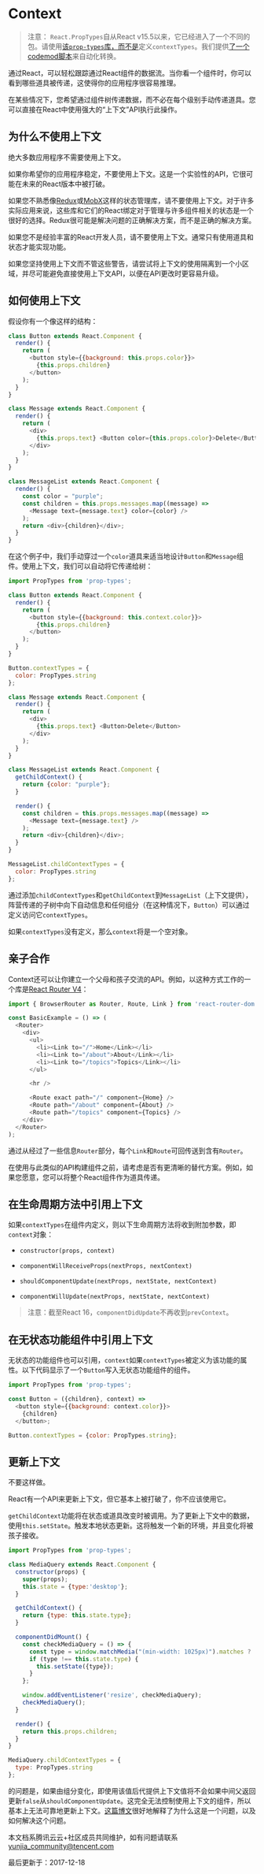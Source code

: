 # Context

> 注意： `React.PropTypes`自从React v15.5以来，它已经进入了一个不同的包。请使用[该`prop-types`库，而不是](https://www.npmjs.com/package/prop-types)定义`contextTypes`。我们提供[了一个codemod脚本](https://reactjs.org/blog/2017/04/07/react-v15.5.0.html#migrating-from-react.proptypes)来自动化转换。

通过React，可以轻松跟踪通过React组件的数据流。当你看一个组件时，你可以看到哪些道具被传递，这使得你的应用程序很容易推理。

在某些情况下，您希望通过组件树传递数据，而不必在每个级别手动传递道具。您可以直接在React中使用强大的“上下文”API执行此操作。

## 为什么不使用上下文

绝大多数应用程序不需要使用上下文。

如果你希望你的应用程序稳定，不要使用上下文。这是一个实验性的API，它很可能在未来的React版本中被打破。

如果您不熟悉像[Redux](https://github.com/reactjs/redux)或[MobX](https://github.com/mobxjs/mobx)这样的状态管理库，请不要使用上下文。对于许多实际应用来说，这些库和它们的React绑定对于管理与许多组件相关的状态是一个很好的选择。Redux很可能是解决问题的正确解决方案，而不是正确的解决方案。

如果您不是经验丰富的React开发人员，请不要使用上下文。通常只有使用道具和状态才能实现功能。

如果您坚持使用上下文而不管这些警告，请尝试将上下文的使用隔离到一个小区域，并尽可能避免直接使用上下文API，以便在API更改时更容易升级。

## 如何使用上下文

假设你有一个像这样的结构：

```javascript
class Button extends React.Component {
  render() {
    return (
      <button style={{background: this.props.color}}>
        {this.props.children}
      </button>
    );
  }
}

class Message extends React.Component {
  render() {
    return (
      <div>
        {this.props.text} <Button color={this.props.color}>Delete</Button>
      </div>
    );
  }
}

class MessageList extends React.Component {
  render() {
    const color = "purple";
    const children = this.props.messages.map((message) =>
      <Message text={message.text} color={color} />
    );
    return <div>{children}</div>;
  }
}
```

在这个例子中，我们手动穿过一个`color`道具来适当地设计`Button`和`Message`组件。使用上下文，我们可以自动将它传递给树：

```javascript
import PropTypes from 'prop-types';

class Button extends React.Component {
  render() {
    return (
      <button style={{background: this.context.color}}>
        {this.props.children}
      </button>
    );
  }
}

Button.contextTypes = {
  color: PropTypes.string
};

class Message extends React.Component {
  render() {
    return (
      <div>
        {this.props.text} <Button>Delete</Button>
      </div>
    );
  }
}

class MessageList extends React.Component {
  getChildContext() {
    return {color: "purple"};
  }

  render() {
    const children = this.props.messages.map((message) =>
      <Message text={message.text} />
    );
    return <div>{children}</div>;
  }
}

MessageList.childContextTypes = {
  color: PropTypes.string
};
```

通过添加`childContextTypes`和`getChildContext`到`MessageList`（上下文提供），阵营传递的子树中向下自动信息和任何组分（在这种情况下，`Button`）可以通过定义访问它`contextTypes`。

如果`contextTypes`没有定义，那么`context`将是一个空对象。

## 亲子合作

Context还可以让你建立一个父母和孩子交流的API。例如，以这种方式工作的一个库是[React Router V4](https://reacttraining.com/react-router)：

```javascript
import { BrowserRouter as Router, Route, Link } from 'react-router-dom';

const BasicExample = () => (
  <Router>
    <div>
      <ul>
        <li><Link to="/">Home</Link></li>
        <li><Link to="/about">About</Link></li>
        <li><Link to="/topics">Topics</Link></li>
      </ul>

      <hr />

      <Route exact path="/" component={Home} />
      <Route path="/about" component={About} />
      <Route path="/topics" component={Topics} />
    </div>
  </Router>
);
```

通过从经过了一些信息`Router`部分，每个`Link`和`Route`可回传送到含有`Router`。

在使用与此类似的API构建组件之前，请考虑是否有更清晰的替代方案。例如，如果您愿意，您可以将整个React组件作为道具传递。

## 在生命周期方法中引用上下文

如果`contextTypes`在组件内定义，则以下生命周期方法将收到附加参数，即`context`对象：

- `constructor(props, context)`

- `componentWillReceiveProps(nextProps, nextContext)`

- `shouldComponentUpdate(nextProps, nextState, nextContext)`

- `componentWillUpdate(nextProps, nextState, nextContext)`

> 注意：截至React 16，`componentDidUpdate`不再收到`prevContext`。

## 在无状态功能组件中引用上下文

无状态的功能组件也可以引用，`context`如果`contextTypes`被定义为该功能的属性。以下代码显示了一个`Button`写入无状态功能组件的组件。

```javascript
import PropTypes from 'prop-types';

const Button = ({children}, context) =>
  <button style={{background: context.color}}>
    {children}
  </button>;

Button.contextTypes = {color: PropTypes.string};
```

## 更新上下文

不要这样做。

React有一个API来更新上下文，但它基本上被打破了，你不应该使用它。

`getChildContext`功能将在状态或道具改变时被调用。为了更新上下文中的数据，使用`this.setState`。触发本地状态更新。这将触发一个新的环境，并且变化将被孩子接收。

```javascript
import PropTypes from 'prop-types';

class MediaQuery extends React.Component {
  constructor(props) {
    super(props);
    this.state = {type:'desktop'};
  }

  getChildContext() {
    return {type: this.state.type};
  }

  componentDidMount() {
    const checkMediaQuery = () => {
      const type = window.matchMedia("(min-width: 1025px)").matches ? 'desktop' : 'mobile';
      if (type !== this.state.type) {
        this.setState({type});
      }
    };

    window.addEventListener('resize', checkMediaQuery);
    checkMediaQuery();
  }

  render() {
    return this.props.children;
  }
}

MediaQuery.childContextTypes = {
  type: PropTypes.string
};
```

的问题是，如果由组分变化，即使用该值后代提供上下文值将不会如果中间父返回更新`false`从`shouldComponentUpdate`。这完全无法控制使用上下文的组件，所以基本上无法可靠地更新上下文。[这篇博文](https://medium.com/@mweststrate/how-to-safely-use-react-context-b7e343eff076)很好地解释了为什么这是一个问题，以及如何解决这个问题。

本文档系腾讯云云+社区成员共同维护，如有问题请联系 yunjia_community@tencent.com

最后更新于：2017-12-18